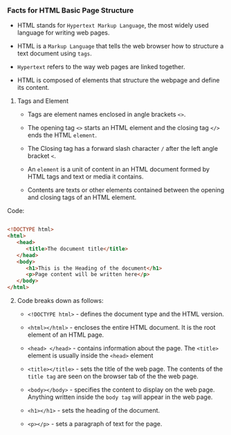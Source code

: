 ### Facts for HTML Basic Page Structure

- HTML stands for `Hypertext Markup Language`, the most widely used language for writing web pages.

- HTML is a `Markup Language` that tells the web browser how to structure a text document using `tags`.

- `Hypertext` refers to the way web pages are linked together.

- HTML is composed of elements that structure the webpage and define its content.

1. Tags and Element

    - Tags are element names enclosed in angle brackets `<>`.

    - The opening tag `<>` starts an HTML element and the closing tag `</>` ends the HTML `element`.

    - The Closing tag has a forward slash character `/` after the left angle bracket `<`.

    - An `element` is a unit of content in an HTML document formed by HTML tags and text or media it contains.

    - Contents are texts or other elements contained between the opening and closing tags of an HTML element.

Code:
```html

<!DOCTYPE html>
<html>
   <head>
      <title>The document title</title>
   </head>
   <body>
      <h1>This is the Heading of the document</h1>
      <p>Page content will be written here</p>
   </body>
</html>

```
2. Code breaks down as follows:

    - `<!DOCTYPE html>` - defines the document type and the HTML version.

    - `<html></html>` -  encloses the entire HTML document. It is the root element of an HTML page. 

    - `<head> </head>` - contains information about the page. The `<title>` element is usually inside the `<head>` element

    - `<title></title>` - sets the title of the web page. The contents of the `title tag` are seen on the browser tab of the the web page.

    - `<body></body>` - specifies the content to display on the web page. Anything written inside the `body tag` will appear in the web page. 

    - `<h1></h1>` - sets the heading of the document. 

    - `<p></p>` - sets a paragraph of text for the page.